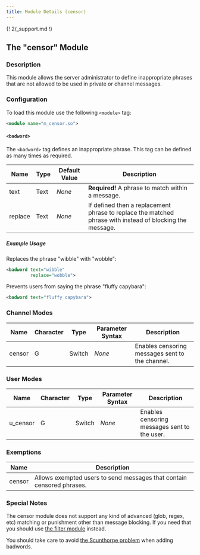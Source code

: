 ```yaml
---
title: Module Details (censor)
---
```


{! 2/_support.md !}

## The "censor" Module

### Description

This module allows the server administrator to define inappropriate phrases that are not allowed to be used in private or channel messages.

### Configuration

To load this module use the following `<module>` tag:

```xml
<module name="m_censor.so">
```

#### `<badword>`

The `<badword>` tag defines an inappropriate phrase. This tag can be defined as many times as required.

Name    | Type | Default Value | Description
------- | ---- | ------------- | -----------
text    | Text | *None*        | **Required!** A phrase to match within a message.
replace | Text | *None*        | If defined then a replacement phrase to replace the matched phrase with instead of blocking the message.

##### Example Usage

Replaces the phrase "wibble" with "wobble":

```xml
<badword text="wibble"
         replace="wobble">
```

Prevents users from saying the phrase "fluffy capybara":

```xml
<badword text="fluffy capybara">
```

### Channel Modes

Name   | Character | Type   | Parameter Syntax | Description
------ | --------- | ------ | ---------------- | -----------
censor | G         | Switch | *None*           | Enables censoring messages sent to the channel.

### User Modes

Name     | Character | Type   | Parameter Syntax | Description
-------- | --------- | ------ | ---------------- | -----------
u_censor | G         | Switch | *None*           | Enables censoring messages sent to the user.

### Exemptions

Name   | Description
------ | -----------
censor | Allows exempted users to send messages that contain censored phrases.

### Special Notes

The censor module does not support any kind of advanced (glob, regex, etc) matching or punishment other than message blocking. If you need that you should use [the filter module](/2/modules/filter) instead.

You should take care to avoid [the Scunthorpe problem](https://en.wikipedia.org/wiki/Scunthorpe_problem) when adding badwords.
